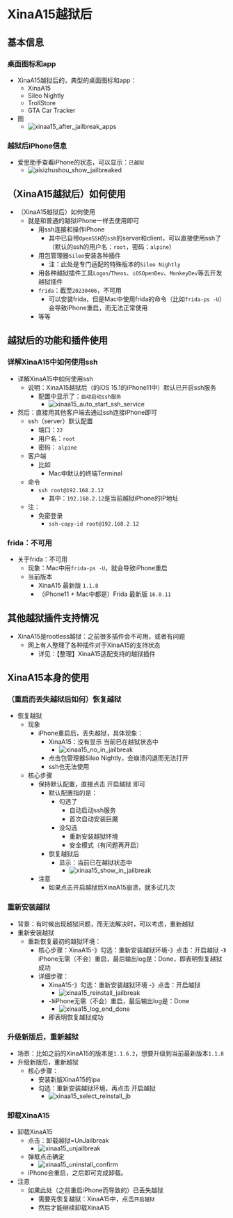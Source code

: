 # XinaA15越狱后

## 基本信息

### 桌面图标和app

* XinaA15越狱后的，典型的桌面图标和app：
  * XinaA15
  * Sileo Nightly
  * TrollStore
  * GTA Car Tracker
* 图
  * ![xinaa15_after_jailbreak_apps](../../assets/img/xinaa15_after_jailbreak_apps.png)

### 越狱后iPhone信息

* 爱思助手查看iPhone的状态，可以显示：`已越狱`
  * ![aisizhushou_show_jailbreaked](../../assets/img/aisizhushou_show_jailbreaked.png)

## （XinaA15越狱后）如何使用

* （XinaA15越狱后）如何使用
  * 就是和普通的越狱iPhone一样去使用即可
    * 用ssh连接和操作iPhone
      * 其中已自带`OpenSSH`的`ssh`的server和client，可以直接使用ssh了（默认的ssh的用户名：`root`，密码：`alpine`）
    * 用包管理器`Sileo`安装各种插件
      * 注：此处是专门适配的特殊版本的`Sileo Nightly`
    * 用各种越狱插件工具`Logos`/`Theos`、`iOSOpenDev`、`MonkeyDev`等去开发越狱插件
    * `frida`：截至`20230406`，不可用
      * 可以安装frida，但是Mac中使用frida的命令（比如`frida-ps -U`）会导致iPhone重启，而无法正常使用
    * 等等

## 越狱后的功能和插件使用

### 详解XinaA15中如何使用ssh

* 详解XinaA15中如何使用ssh
  * 说明：XinaA15越狱后（的iOS 15.1的iPhone11中）默认已开启ssh服务
    * 配置中显示了：`自动启动ssh服务`
      * ![xinaa15_auto_start_ssh_service](../../assets/img/xinaa15_auto_start_ssh_service.jpg)
* 然后：直接用其他客户端去通过ssh连接iPhone即可
  * ssh（server）默认配置
    * 端口：`22`
    * 用户名：`root`
    * 密码： `alpine`
  * 客户端
    * 比如
      * Mac中默认的终端Terminal
  * 命令
    * `ssh root@192.168.2.12`
      * 其中：`192.168.2.12`是当前越狱iPhone的IP地址
  * 注：
    * 免密登录
      * `ssh-copy-id root@192.168.2.12`

### frida：不可用

* 关于frida：不可用
  * 现象：Mac中用`frida-ps -U`，就会导致iPhone重启
  * 当前版本
    * XinaA15 最新版 `1.1.8`
    * （iPhone11 + Mac中都是）Frida 最新版 `16.0.11`

## 其他越狱插件支持情况

* XinaA15是rootless越狱：之前很多插件会不可用，或者有问题
  * 网上有人整理了各种插件对于XinaA15的支持状态
    * 详见：【整理】XinaA15适配支持的越狱插件

## XinaA15本身的使用

### （重启而丢失越狱后如何）恢复越狱

* 恢复越狱
  * 现象
    * iPhone重启后，丢失越狱，具体现象：
      * XinaA15：没有显示 当前已在越狱状态中
        * ![xinaa15_no_in_jailbreak](../../assets/img/xinaa15_no_in_jailbreak.png)
      * 点击包管理器Sileo Nightly，会崩溃闪退而无法打开
      * ssh也无法使用
  * 核心步骤
    * 保持默认配置，直接点击 开启越狱 即可
      * 默认配置指的是：
        * 勾选了
          * 自动启动ssh服务
          * 首次自动安装巨魔
        * 没勾选
          * 重新安装越狱环境
          * 安全模式（有问题再开启）
      * 恢复越狱后
        * 显示：当前已在越狱状态中
          * ![xinaa15_show_in_jailbreak](../../assets/img/xinaa15_show_in_jailbreak.png)
    * 注意
      * 如果点击开启越狱后XinaA15崩溃，就多试几次

### 重新安装越狱

* 背景：有时候出现越狱问题，而无法解决时，可以考虑，重新越狱
* 重新安装越狱
  * 重新恢复最初的越狱环境：
    * 核心步骤：XinaA15-》勾选：重新安装越狱环境-》点击：开启越狱 -》iPhone无需（不会）重启，最后输出log是：Done，即表明恢复越狱成功
    * 详细步骤：
      * XinaA15-》勾选：重新安装越狱环境 -》点击：开启越狱
        * ![xinaa15_reinstall_jailbreak](../../assets/img/xinaa15_reinstall_jailbreak.png)
      * -》iPhone无需（不会）重启，最后输出log是：Done
        * ![xinaa15_log_end_done](../../assets/img/xinaa15_log_end_done.png)
      * 即表明恢复越狱成功

### 升级新版后，重新越狱

* 场景：比如之前的XinaA15的版本是`1.1.6.2`，想要升级到当前最新版本`1.1.8`
* 升级新版后，重新越狱
  * 核心步骤：
    * 安装新版XinaA15的ipa
    * 勾选：重新安装越狱环境，再点击 开启越狱
      * ![xinaa15_select_reinstall_jb](../../assets/img/xinaa15_select_reinstall_jb.png)

### 卸载XinaA15

* 卸载XinaA15
  * 点击：卸载越狱=UnJailbreak
    * ![xinaa15_unjailbreak](../../assets/img/xinaa15_unjailbreak.png)
  * 弹框点击确定
    * ![xinaa15_uninstall_confirm](../../assets/img/xinaa15_uninstall_confirm.png)
  * iPhone会重启，之后即可完成卸载。
* 注意
  * 如果此处（之前重启iPhone而导致的）已丢失越狱
    * 需要先恢复越狱：XinaA15中，点击`开启越狱`
    * 然后才能继续卸载XinaA15

